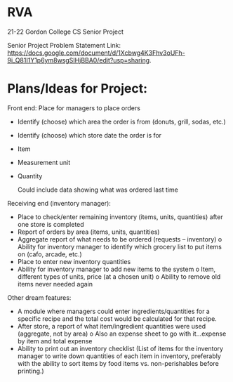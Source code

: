 # RVA
21-22 Gordon College CS Senior Project

Senior Project Problem Statement Link: https://docs.google.com/document/d/1Xcbwg4K3Fhv3oUFh-9i_Q81I1Y1p6ym8wsgSIHjBBA0/edit?usp=sharing.

# Plans/Ideas for Project:

Front end:
Place for managers to place orders
-	Identify (choose) which area the order is from (donuts, grill, sodas, etc.)
-	Identify (choose) which store date the order is for 
-	Item
-	Measurement unit
-	Quantity

    Could include data showing what was ordered last time


Receiving end (inventory manager):
-	Place to check/enter remaining inventory (items, units, quantities) after one store is completed
-	Report of orders by area   (items, units, quantities)
-	Aggregate report of what needs to be ordered  (requests – inventory)
o	Ability for inventory manager to identify which grocery list to put items on (cafo, arcade, etc.)
-	Place to enter new inventory quantities
-	Ability for inventory manager to add new items to the system
o	Item, different types of units, price (at a chosen unit)
o	Ability to remove old items never needed again

Other dream features:
-	A module where managers could enter ingredients/quantities for a specific recipe and the total cost would be calculated for that recipe.
-	After store, a report of what item/ingredient quantities were used  (aggregate, not by area)
o	Also an expense sheet to go with it…expense by item and total expense
-	Ability to print out an inventory checklist (List of items for the inventory manager to write down quantities of each item in inventory, preferably with the ability to sort items by food items vs. non-perishables before printing.)
